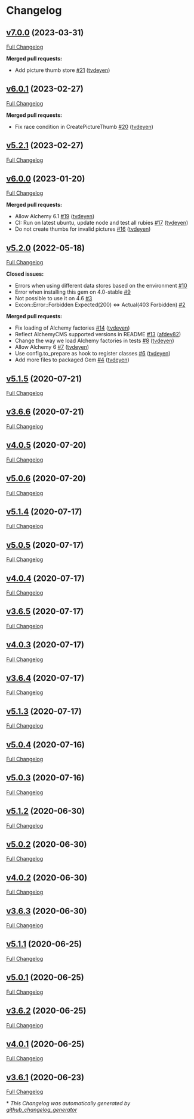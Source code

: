 # Changelog

## [v7.0.0](https://github.com/AlchemyCMS/alchemy-dragonfly-s3/tree/v7.0.0) (2023-03-31)

[Full Changelog](https://github.com/AlchemyCMS/alchemy-dragonfly-s3/compare/v6.0.1...v7.0.0)

**Merged pull requests:**

- Add picture thumb store [\#21](https://github.com/AlchemyCMS/alchemy-dragonfly-s3/pull/21) ([tvdeyen](https://github.com/tvdeyen))

## [v6.0.1](https://github.com/AlchemyCMS/alchemy-dragonfly-s3/tree/v6.0.1) (2023-02-27)

[Full Changelog](https://github.com/AlchemyCMS/alchemy-dragonfly-s3/compare/v5.2.1...v6.0.1)

**Merged pull requests:**

- Fix race condition in CreatePictureThumb [\#20](https://github.com/AlchemyCMS/alchemy-dragonfly-s3/pull/20) ([tvdeyen](https://github.com/tvdeyen))

## [v5.2.1](https://github.com/AlchemyCMS/alchemy-dragonfly-s3/tree/v5.2.1) (2023-02-27)

[Full Changelog](https://github.com/AlchemyCMS/alchemy-dragonfly-s3/compare/v6.0.0...v5.2.1)

## [v6.0.0](https://github.com/AlchemyCMS/alchemy-dragonfly-s3/tree/v6.0.0) (2023-01-20)

[Full Changelog](https://github.com/AlchemyCMS/alchemy-dragonfly-s3/compare/v5.2.0...v6.0.0)

**Merged pull requests:**

- Allow Alchemy 6.1 [\#19](https://github.com/AlchemyCMS/alchemy-dragonfly-s3/pull/19) ([tvdeyen](https://github.com/tvdeyen))
- CI: Run on latest ubuntu, update node and test all rubies [\#17](https://github.com/AlchemyCMS/alchemy-dragonfly-s3/pull/17) ([tvdeyen](https://github.com/tvdeyen))
- Do not create thumbs for invalid pictures [\#16](https://github.com/AlchemyCMS/alchemy-dragonfly-s3/pull/16) ([tvdeyen](https://github.com/tvdeyen))

## [v5.2.0](https://github.com/AlchemyCMS/alchemy-dragonfly-s3/tree/v5.2.0) (2022-05-18)

[Full Changelog](https://github.com/AlchemyCMS/alchemy-dragonfly-s3/compare/v5.1.5...v5.2.0)

**Closed issues:**

- Errors when using different data stores based on the environment [\#10](https://github.com/AlchemyCMS/alchemy-dragonfly-s3/issues/10)
- Error when installing this gem on 4.0-stable [\#9](https://github.com/AlchemyCMS/alchemy-dragonfly-s3/issues/9)
- Not possible to use it on 4.6 [\#3](https://github.com/AlchemyCMS/alchemy-dragonfly-s3/issues/3)
- Excon::Error::Forbidden Expected\(200\) \<=\> Actual\(403 Forbidden\) [\#2](https://github.com/AlchemyCMS/alchemy-dragonfly-s3/issues/2)

**Merged pull requests:**

- Fix loading of Alchemy factories [\#14](https://github.com/AlchemyCMS/alchemy-dragonfly-s3/pull/14) ([tvdeyen](https://github.com/tvdeyen))
- Reflect AlchemyCMS supported versions in README [\#13](https://github.com/AlchemyCMS/alchemy-dragonfly-s3/pull/13) ([afdev82](https://github.com/afdev82))
- Change the way we load Alchemy factories in tests [\#8](https://github.com/AlchemyCMS/alchemy-dragonfly-s3/pull/8) ([tvdeyen](https://github.com/tvdeyen))
- Allow Alchemy 6 [\#7](https://github.com/AlchemyCMS/alchemy-dragonfly-s3/pull/7) ([tvdeyen](https://github.com/tvdeyen))
- Use config.to\_prepare as hook to register classes [\#6](https://github.com/AlchemyCMS/alchemy-dragonfly-s3/pull/6) ([tvdeyen](https://github.com/tvdeyen))
- Add more files to packaged Gem [\#4](https://github.com/AlchemyCMS/alchemy-dragonfly-s3/pull/4) ([tvdeyen](https://github.com/tvdeyen))

## [v5.1.5](https://github.com/AlchemyCMS/alchemy-dragonfly-s3/tree/v5.1.5) (2020-07-21)

[Full Changelog](https://github.com/AlchemyCMS/alchemy-dragonfly-s3/compare/v3.6.6...v5.1.5)

## [v3.6.6](https://github.com/AlchemyCMS/alchemy-dragonfly-s3/tree/v3.6.6) (2020-07-21)

[Full Changelog](https://github.com/AlchemyCMS/alchemy-dragonfly-s3/compare/v4.0.5...v3.6.6)

## [v4.0.5](https://github.com/AlchemyCMS/alchemy-dragonfly-s3/tree/v4.0.5) (2020-07-20)

[Full Changelog](https://github.com/AlchemyCMS/alchemy-dragonfly-s3/compare/v5.0.6...v4.0.5)

## [v5.0.6](https://github.com/AlchemyCMS/alchemy-dragonfly-s3/tree/v5.0.6) (2020-07-20)

[Full Changelog](https://github.com/AlchemyCMS/alchemy-dragonfly-s3/compare/v5.1.4...v5.0.6)

## [v5.1.4](https://github.com/AlchemyCMS/alchemy-dragonfly-s3/tree/v5.1.4) (2020-07-17)

[Full Changelog](https://github.com/AlchemyCMS/alchemy-dragonfly-s3/compare/v5.0.5...v5.1.4)

## [v5.0.5](https://github.com/AlchemyCMS/alchemy-dragonfly-s3/tree/v5.0.5) (2020-07-17)

[Full Changelog](https://github.com/AlchemyCMS/alchemy-dragonfly-s3/compare/v4.0.4...v5.0.5)

## [v4.0.4](https://github.com/AlchemyCMS/alchemy-dragonfly-s3/tree/v4.0.4) (2020-07-17)

[Full Changelog](https://github.com/AlchemyCMS/alchemy-dragonfly-s3/compare/v3.6.5...v4.0.4)

## [v3.6.5](https://github.com/AlchemyCMS/alchemy-dragonfly-s3/tree/v3.6.5) (2020-07-17)

[Full Changelog](https://github.com/AlchemyCMS/alchemy-dragonfly-s3/compare/v4.0.3...v3.6.5)

## [v4.0.3](https://github.com/AlchemyCMS/alchemy-dragonfly-s3/tree/v4.0.3) (2020-07-17)

[Full Changelog](https://github.com/AlchemyCMS/alchemy-dragonfly-s3/compare/v3.6.4...v4.0.3)

## [v3.6.4](https://github.com/AlchemyCMS/alchemy-dragonfly-s3/tree/v3.6.4) (2020-07-17)

[Full Changelog](https://github.com/AlchemyCMS/alchemy-dragonfly-s3/compare/v5.1.3...v3.6.4)

## [v5.1.3](https://github.com/AlchemyCMS/alchemy-dragonfly-s3/tree/v5.1.3) (2020-07-17)

[Full Changelog](https://github.com/AlchemyCMS/alchemy-dragonfly-s3/compare/v5.0.4...v5.1.3)

## [v5.0.4](https://github.com/AlchemyCMS/alchemy-dragonfly-s3/tree/v5.0.4) (2020-07-16)

[Full Changelog](https://github.com/AlchemyCMS/alchemy-dragonfly-s3/compare/v5.0.3...v5.0.4)

## [v5.0.3](https://github.com/AlchemyCMS/alchemy-dragonfly-s3/tree/v5.0.3) (2020-07-16)

[Full Changelog](https://github.com/AlchemyCMS/alchemy-dragonfly-s3/compare/v5.1.2...v5.0.3)

## [v5.1.2](https://github.com/AlchemyCMS/alchemy-dragonfly-s3/tree/v5.1.2) (2020-06-30)

[Full Changelog](https://github.com/AlchemyCMS/alchemy-dragonfly-s3/compare/v5.0.2...v5.1.2)

## [v5.0.2](https://github.com/AlchemyCMS/alchemy-dragonfly-s3/tree/v5.0.2) (2020-06-30)

[Full Changelog](https://github.com/AlchemyCMS/alchemy-dragonfly-s3/compare/v4.0.2...v5.0.2)

## [v4.0.2](https://github.com/AlchemyCMS/alchemy-dragonfly-s3/tree/v4.0.2) (2020-06-30)

[Full Changelog](https://github.com/AlchemyCMS/alchemy-dragonfly-s3/compare/v3.6.3...v4.0.2)

## [v3.6.3](https://github.com/AlchemyCMS/alchemy-dragonfly-s3/tree/v3.6.3) (2020-06-30)

[Full Changelog](https://github.com/AlchemyCMS/alchemy-dragonfly-s3/compare/v5.1.1...v3.6.3)

## [v5.1.1](https://github.com/AlchemyCMS/alchemy-dragonfly-s3/tree/v5.1.1) (2020-06-25)

[Full Changelog](https://github.com/AlchemyCMS/alchemy-dragonfly-s3/compare/v5.0.1...v5.1.1)

## [v5.0.1](https://github.com/AlchemyCMS/alchemy-dragonfly-s3/tree/v5.0.1) (2020-06-25)

[Full Changelog](https://github.com/AlchemyCMS/alchemy-dragonfly-s3/compare/v3.6.2...v5.0.1)

## [v3.6.2](https://github.com/AlchemyCMS/alchemy-dragonfly-s3/tree/v3.6.2) (2020-06-25)

[Full Changelog](https://github.com/AlchemyCMS/alchemy-dragonfly-s3/compare/v4.0.1...v3.6.2)

## [v4.0.1](https://github.com/AlchemyCMS/alchemy-dragonfly-s3/tree/v4.0.1) (2020-06-25)

[Full Changelog](https://github.com/AlchemyCMS/alchemy-dragonfly-s3/compare/v3.6.1...v4.0.1)

## [v3.6.1](https://github.com/AlchemyCMS/alchemy-dragonfly-s3/tree/v3.6.1) (2020-06-23)

[Full Changelog](https://github.com/AlchemyCMS/alchemy-dragonfly-s3/compare/02ad3d212f611156769ec78a10a3f7332dd23672...v3.6.1)



\* *This Changelog was automatically generated by [github_changelog_generator](https://github.com/github-changelog-generator/github-changelog-generator)*
